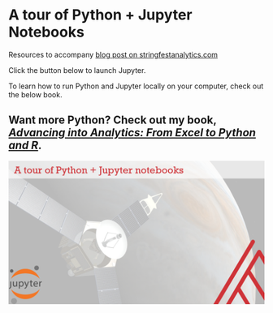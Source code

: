 # A tour of Python + Jupyter Notebooks

Resources to accompany [blog post on stringfestanalytics.com](https://georgejmount.com/?p=7310)

Click the button below to launch Jupyter.



To learn how to run Python and Jupyter locally on your computer, check out the below book. 


## Want more Python? Check out my book, [_Advancing into Analytics: From Excel to Python and R_](http://georgejmount.com/book/).

![Cover image](cover.png)
